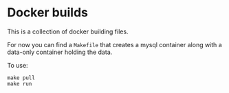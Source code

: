 Docker builds
=============

This is a collection of docker building files.

For now you can find a `Makefile` that creates a mysql container along with a data-only container holding the data.

To use:
```
make pull
make run
```